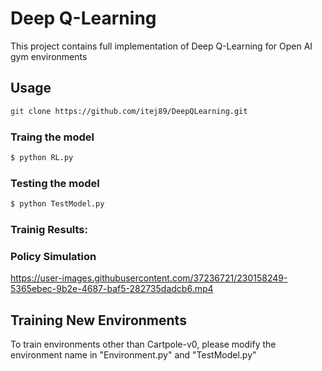 # Deep Q-Learning

This project contains full implementation of Deep Q-Learning for Open AI gym environments


## Usage

```sh
git clone https://github.com/itej89/DeepQLearning.git
```

### Traing the model
```bash
$ python RL.py
```

### Testing the model
```bash
$ python TestModel.py
```
### Trainig Results:


### Policy Simulation

https://user-images.githubusercontent.com/37236721/230158249-5365ebec-9b2e-4687-baf5-282735dadcb6.mp4


## Training New Environments
To train environments other than Cartpole-v0, please modify the environment name in "Environment.py" and "TestModel.py"
